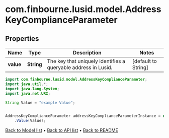 # com.finbourne.lusid.model.AddressKeyComplianceParameter

## Properties

Name | Type | Description | Notes
------------ | ------------- | ------------- | -------------
**value** | **String** | The key that uniquely identifies a queryable address in Lusid. | [default to String]

```java
import com.finbourne.lusid.model.AddressKeyComplianceParameter;
import java.util.*;
import java.lang.System;
import java.net.URI;

String Value = "example Value";


AddressKeyComplianceParameter addressKeyComplianceParameterInstance = new AddressKeyComplianceParameter()
    .Value(Value);
```


[Back to Model list](../README.md#documentation-for-models) &#8226; [Back to API list](../README.md#documentation-for-api-endpoints) &#8226; [Back to README](../README.md)
